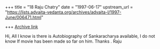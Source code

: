+++
title = "18 Raju Chatry"
date = "1997-06-17"
upstream_url = "https://lists.advaita-vedanta.org/archives/advaita-l/1997-June/006471.html"

+++
[Archive link](https://lists.advaita-vedanta.org/archives/advaita-l/1997-June/006471.html)

Hi,
All I know is there is Autobiography of Sankaracharya available, I do not
know If movie  has been made so far on him. Thanks . Raju

